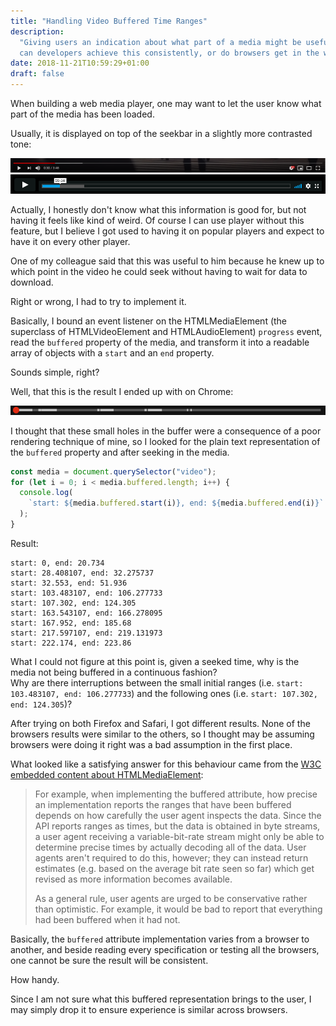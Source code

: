 ```yaml
---
title: "Handling Video Buffered Time Ranges"
description:
  "Giving users an indication about what part of a media might be useful. But
  can developers achieve this consistently, or do browsers get in the way?"
date: 2018-11-21T10:59:29+01:00
draft: false
---
```


When building a web media player, one may want to let the user know what part of
the media has been loaded.

Usually, it is displayed on top of the seekbar in a slightly more contrasted
tone:

![YouTube controls bar](youtube-controls-bar.png)  
![Vimeo controls bar](vimeo-controls-bar.png)

Actually, I honestly don't know what this information is good for, but not
having it feels like kind of weird. Of course I can use player without this
feature, but I believe I got used to having it on popular players and expect to
have it on every other player.

One of my colleague said that this was useful to him because he knew up to which
point in the video he could seek without having to wait for data to download.

Right or wrong, I had to try to implement it.

Basically, I bound an event listener on the HTMLMediaElement (the superclass of
HTMLVideoElement and HTMLAudioElement) `progress` event, read the `buffered`
property of the media, and transform it into a readable array of objects with a
`start` and an `end` property.

Sounds simple, right?

Well, that this is the result I ended up with on Chrome:

![Exemple of missing buffered ranges on Chrome](chrome-buffered-ranges.png)

I thought that these small holes in the buffer were a consequence of a poor
rendering technique of mine, so I looked for the plain text representation of
the `buffered` property and after seeking in the media.

```js
const media = document.querySelector("video");
for (let i = 0; i < media.buffered.length; i++) {
  console.log(
    `start: ${media.buffered.start(i)}, end: ${media.buffered.end(i)}`
  );
}
```

Result:

```text
start: 0, end: 20.734
start: 28.408107, end: 32.275737
start: 32.553, end: 51.936
start: 103.483107, end: 106.277733
start: 107.302, end: 124.305
start: 163.543107, end: 166.278095
start: 167.952, end: 185.68
start: 217.597107, end: 219.131973
start: 222.174, end: 223.86
```

What I could not figure at this point is, given a seeked time, why is the media
not being buffered in a continuous fashion?  
Why are there interruptions between the small initial ranges (i.e.
`start: 103.483107, end: 106.277733`) and the following ones (i.e.
`start: 107.302, end: 124.305`)?

After trying on both Firefox and Safari, I got different results. None of the
browsers results were similar to the others, so I thought may be assuming
browsers were doing it right was a bad assumption in the first place.

What looked like a satisfying answer for this behaviour came from the
[W3C embedded content about HTMLMediaElement](https://www.w3.org/TR/html50/embedded-content-0.html#best-practices-for-implementors-of-media-elements):

> For example, when implementing the buffered attribute, how precise an
> implementation reports the ranges that have been buffered depends on how
> carefully the user agent inspects the data. Since the API reports ranges as
> times, but the data is obtained in byte streams, a user agent receiving a
> variable-bit-rate stream might only be able to determine precise times by
> actually decoding all of the data. User agents aren't required to do this,
> however; they can instead return estimates (e.g. based on the average bit rate
> seen so far) which get revised as more information becomes available.
>
> As a general rule, user agents are urged to be conservative rather than
> optimistic. For example, it would be bad to report that everything had been
> buffered when it had not.

Basically, the `buffered` attribute implementation varies from a browser to
another, and beside reading every specification or testing all the browsers, one
cannot be sure the result will be consistent.

How handy.

Since I am not sure what this buffered representation brings to the user, I may
simply drop it to ensure experience is similar across browsers.
